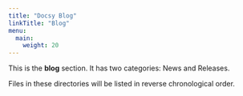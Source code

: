```yaml
---
title: "Docsy Blog"
linkTitle: "Blog"
menu:
  main:
    weight: 20
---
```



This is the **blog** section. It has two categories: News and Releases.

Files in these directories will be listed in reverse chronological order.

